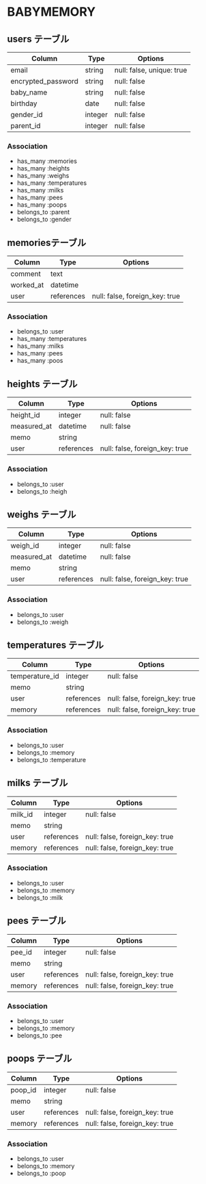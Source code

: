 # BABYMEMORY

## users テーブル

| Column             | Type       | Options                        |
| ------------------ | ---------- | ------------------------------ |
| email              | string     | null: false, unique: true      |
| encrypted_password | string     | null: false                    |
| baby_name          | string     | null: false                    |
| birthday           | date       | null: false                    |
| gender_id          | integer    | null: false                    |
| parent_id          | integer    | null: false                    |

### Association
- has_many   :memories
- has_many   :heights
- has_many   :weighs
- has_many   :temperatures
- has_many   :milks
- has_many   :pees
- has_many   :poops
- belongs_to :parent
- belongs_to :gender

## memoriesテーブル

| Column             | Type       | Options                        |
| ------------------ | ---------- | ------------------------------ |
| comment            | text       |                                |
| worked_at          | datetime   |                                |
| user               | references | null: false, foreign_key: true |

### Association
- belongs_to    :user
- has_many      :temperatures
- has_many      :milks
- has_many      :pees
- has_many      :poos

## heights テーブル

| Column             | Type       | Options                        |
| ------------------ | ---------- | ------------------------------ |
| height_id          | integer    | null: false                    |
| measured_at        | datetime   | null: false                    |
| memo               | string     |                                |
| user               | references | null: false, foreign_key: true |

### Association
- belongs_to    :user
- belongs_to    :heigh

## weighs テーブル

| Column             | Type       | Options                        |
| ------------------ | ---------- | ------------------------------ |
| weigh_id           | integer    | null: false                    |
| measured_at        | datetime   | null: false                    |
| memo               | string     |                                |
| user               | references | null: false, foreign_key: true |

### Association
- belongs_to    :user
- belongs_to    :weigh

## temperatures テーブル

| Column             | Type       | Options                        |
| ------------------ | ---------- | ------------------------------ |
| temperature_id     | integer    | null: false                    |
| memo               | string     |                                |
| user               | references | null: false, foreign_key: true |
| memory             | references | null: false, foreign_key: true |

### Association
- belongs_to    :user
- belongs_to    :memory
- belongs_to    :temperature

## milks テーブル

| Column             | Type       | Options                        |
| ------------------ | ---------- | ------------------------------ |
| milk_id            | integer    | null: false                    |
| memo               | string     |                                |
| user               | references | null: false, foreign_key: true |
| memory             | references | null: false, foreign_key: true |

### Association
- belongs_to    :user
- belongs_to    :memory
- belongs_to    :milk

## pees テーブル

| Column             | Type       | Options                        |
| ------------------ | ---------- | ------------------------------ |
| pee_id             | integer    | null: false                    |
| memo               | string     |                                |
| user               | references | null: false, foreign_key: true |
| memory             | references | null: false, foreign_key: true |

### Association
- belongs_to    :user
- belongs_to    :memory
- belongs_to    :pee

## poops テーブル

| Column             | Type       | Options                        |
| ------------------ | ---------- | ------------------------------ |
| poop_id            | integer    | null: false                    |
| memo               | string     |                                |
| user               | references | null: false, foreign_key: true |
| memory             | references | null: false, foreign_key: true |

### Association
- belongs_to    :user
- belongs_to    :memory
- belongs_to    :poop
